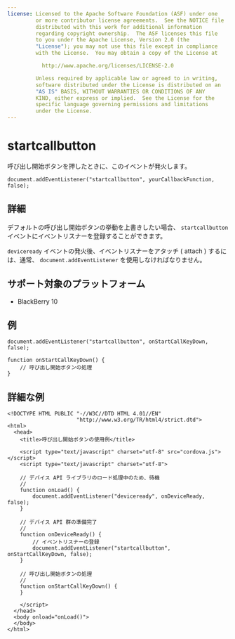 ```yaml
---
license: Licensed to the Apache Software Foundation (ASF) under one
         or more contributor license agreements.  See the NOTICE file
         distributed with this work for additional information
         regarding copyright ownership.  The ASF licenses this file
         to you under the Apache License, Version 2.0 (the
         "License"); you may not use this file except in compliance
         with the License.  You may obtain a copy of the License at

           http://www.apache.org/licenses/LICENSE-2.0

         Unless required by applicable law or agreed to in writing,
         software distributed under the License is distributed on an
         "AS IS" BASIS, WITHOUT WARRANTIES OR CONDITIONS OF ANY
         KIND, either express or implied.  See the License for the
         specific language governing permissions and limitations
         under the License.
---
```


# startcallbutton

呼び出し開始ボタンを押したときに、このイベントが発火します。

    document.addEventListener("startcallbutton", yourCallbackFunction, false);

## 詳細

デフォルトの呼び出し開始ボタンの挙動を上書きしたい場合、 `startcallbutton` イベントにイベントリスナーを登録することができます。

`deviceready` イベントの発火後、イベントリスナーをアタッチ ( attach ) するには、通常、 `document.addEventListener` を使用しなければなりません。

## サポート対象のプラットフォーム

- BlackBerry 10

## 例

    document.addEventListener("startcallbutton", onStartCallKeyDown, false);

    function onStartCallKeyDown() {
        // 呼び出し開始ボタンの処理
    }

## 詳細な例

    <!DOCTYPE HTML PUBLIC "-//W3C//DTD HTML 4.01//EN"
                          "http://www.w3.org/TR/html4/strict.dtd">
    <html>
      <head>
        <title>呼び出し開始ボタンの使用例</title>

        <script type="text/javascript" charset="utf-8" src="cordova.js"></script>
        <script type="text/javascript" charset="utf-8">

        // デバイス API ライブラリのロード処理中のため、待機
        //
        function onLoad() {
            document.addEventListener("deviceready", onDeviceReady, false);
        }

        // デバイス API 群の準備完了
        //
        function onDeviceReady() {
            // イベントリスナーの登録
            document.addEventListener("startcallbutton", onStartCallKeyDown, false);
        }

        // 呼び出し開始ボタンの処理
        //
        function onStartCallKeyDown() {
        }

        </script>
      </head>
      <body onload="onLoad()">
      </body>
    </html>
